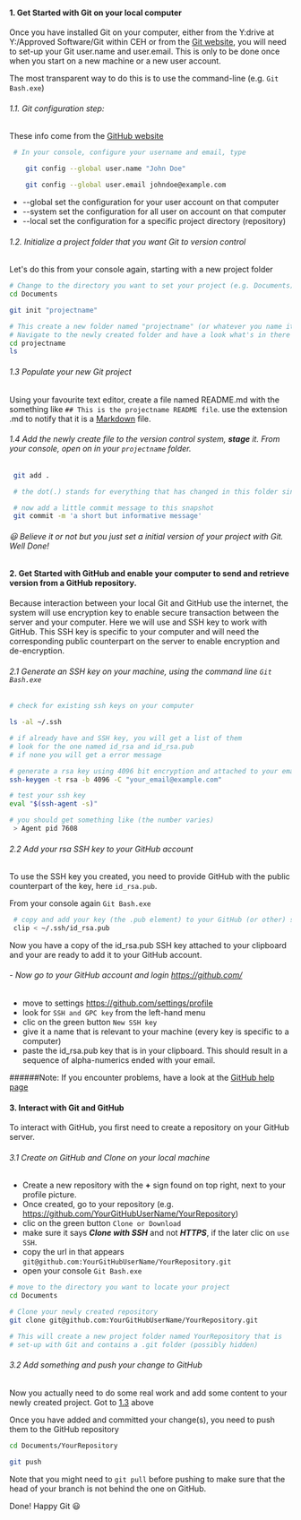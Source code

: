 #### 1. Get Started with Git on your local computer

Once you have installed Git on your computer, either from the Y:drive at Y:/Approved Software/Git within CEH or from the [Git website](https://git-scm.com/), you will need to set-up your Git user.name and user.email. This is only to be done once when you start on a new machine or a new user account.

The most transparent way to do this is to use the command-line (e.g. ```Git Bash.exe```)

  ###### 1.1. Git configuration step:
  These info come from the [GitHub website](https://git-scm.com/book/en/v2/Customizing-Git-Git-Configuration)

  ```sh
   # In your console, configure your username and email, type

      git config --global user.name "John Doe"

      git config --global user.email johndoe@example.com
 ```
 - --global set the configuration for your user account on that computer
 - --system set the configuration for all user on account on that computer
 - --local  set the configuration for a specific project directory (repository)


  ###### 1.2. Initialize a project folder that you want Git to version control

  Let's do this from your console again, starting with a new project folder

  ```sh
  # Change to the directory you want to set your project (e.g. Documents)
  cd Documents

  git init "projectname"

  # This create a new folder named "projectname" (or whatever you name it) in your ~/User/You/Documents folder.
  # Navigate to the newly created folder and have a look what's in there with the ls command
  cd projectname
  ls
  ```
<a name="a1.3"></a>
###### 1.3 Populate your new Git project

Using your favourite text editor, create a file named README.md
with the something like ```## This is the projectname README file```.
use the extension .md to notify that it is a [Markdown](https://guides.github.com/features/mastering-markdown/) file.

###### 1.4 Add the newly create file to the version control system, **stage** it. From your console, open on in your ```projectname``` folder.

```sh
 git add .

 # the dot(.) stands for everything that has changed in this folder since last time you committed something

 # now add a little commit message to this snapshot
 git commit -m 'a short but informative message'
```

###### :smiley: Believe it or not but you just set a initial version of your project with Git. Well Done!


#### 2. Get Started with GitHub and enable your computer to send and retrieve version from a GitHub repository.

 Because interaction between your local Git and GitHub use the internet, the system will use encryption key to enable secure transaction between the server and your computer. Here we will use and SSH key to work with GitHub.
 This SSH key is specific to your computer and will need the corresponding public counterpart on the server to enable encryption and de-encryption.

 ###### 2.1 Generate an SSH key on your machine, using the command line ```Git Bash.exe```

 ```sh
 # check for existing ssh keys on your computer

 ls -al ~/.ssh

 # if already have and SSH key, you will get a list of them
 # look for the one named id_rsa and id_rsa.pub
 # if none you will get a error message

 # generate a rsa key using 4096 bit encryption and attached to your email
 ssh-keygen -t rsa -b 4096 -C "your_email@example.com"

 # test your ssh key
 eval "$(ssh-agent -s)"

 # you should get something like (the number varies)
  > Agent pid 7608

  ```
 ###### 2.2 Add your rsa SSH key to your GitHub account

To use the SSH key you created, you need to provide GitHub with the public counterpart of the key, here ```id_rsa.pub```.

From your console again ```Git Bash.exe```

```sh
 # copy and add your key (the .pub element) to your GitHub (or other) service
 clip < ~/.ssh/id_rsa.pub
```
 Now you have a copy of the id_rsa.pub SSH key attached to your clipboard and your are ready to add it to your GitHub account.


###### - Now go to your GitHub account and login https://github.com/
- move to settings https://github.com/settings/profile
- look for ```SSH and GPC key``` from the left-hand menu
- clic on the green button ```New SSH key```
- give it a name that is relevant to your machine (every key is specific to a computer)
- paste the id_rsa.pub key that is in your clipboard. This should result in a sequence of alpha-numerics ended with your email.

######Note: If you encounter problems, have a look at the [GitHub help page](https://help.github.com/articles/connecting-to-github-with-ssh/)


#### 3. Interact with Git and GitHub

To interact with GitHub, you first need to create a repository on your GitHub server.

###### 3.1 Create on GitHub and Clone on your local machine

- Create a new repository with the **+** sign found on top right, next to your profile picture.
- Once created, go to your repository (e.g. https://github.com/YourGitHubUserName/YourRepository)
- clic on the green button ```Clone or Download```
- make sure it says ***Clone with SSH*** and not ***HTTPS***, if the later clic on ```use SSH```.
- copy the url in that appears ```git@github.com:YourGitHubUserName/YourRepository.git```
- open your console ```Git Bash.exe```

```sh
# move to the directory you want to locate your project
cd Documents

# Clone your newly created repository
git clone git@github.com:YourGitHubUserName/YourRepository.git

# This will create a new project folder named YourRepository that is
# set-up with Git and contains a .git folder (possibly hidden)
```

###### 3.2 Add something and push your change to GitHub

Now you actually need to do some real work and add some content to your newly created project. Got to [1.3](#a1.3) above

Once you have added and committed your change(s), you need to push them to the GitHub repository

```sh
cd Documents/YourRepository

git push
```
Note that you might need to ```git pull``` before pushing to make sure that the head of your branch is not behind the one on GitHub.

Done! Happy Git :smiley:
